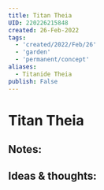 ```yaml
---
title: Titan Theia
UID: 220226215848
created: 26-Feb-2022
tags:
  - 'created/2022/Feb/26'
  - 'garden'
  - 'permanent/concept'
aliases:
  - Titanide Theia
publish: False
---
```

# Titan Theia

## Notes:


## Ideas & thoughts:


